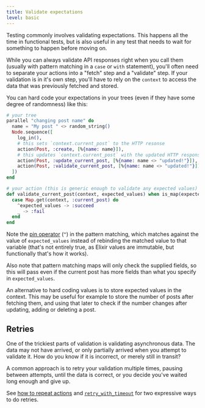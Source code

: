 ```yaml
---
title: Validate expectations
level: basic
---
```


Testing commonly involves validating expectations. This happens all the time in
functional tests, but is also useful in any test that needs to wait for something to
happen before moving on.

While you can always validate API responses right when you call them (usually with
pattern matching in a `case` or `with` statement), you'll often need to separate your
actions into a "fetch" step and a "validate" step. If your validation is in it's own
step, you'll have to rely on the `context` to access the data that was previously
fetched and stored.

You can hard code your expectations in your trees (even if they have some degree of
randomness) like this:

```elixir
# your tree
parallel "changing post name" do
  name = "My post " <> random_string()
  Node.sequence([
    log_in(),
    # this sets `context.current_post` to the HTTP resonse
    action(Post, :create, [%{name: name}]),
    # this updates `context.current_post` with the updated HTTP response
    action(Post, :update_current_post, [%{name: name <> "updated!"}]),
    action(Post, :validate_current_post, [%{name: name <> "updated!"}]),
  ])
end

# your action (this is generic enough to validate any expected values)
def validate_current_post(context, expected_values) when is_map(expected_values) do
  case Map.get(context, :current_post) do
    ^expected_values -> :succeed
    _ -> :fail
  end
end
```

Note the [pin operator][pin] (`^`) in the pattern matching, which matches against the
value of `expected_values` instead of rebinding the matched value to that variable
(that's not entirely true, as Elixir values are immutable, but functionally that's
how it works).

Also note that pattern matching maps will only check the supplied fields, so this
will pass even if the current post has more fields than what you specify in
`expected_values`.

An alternative to hard coding values is to store expected values in the context.
This may be useful for example to store the number of posts after fetching them,
and using that later to check if the number changes after updating, adding or
deleting a post.

## Retries

One of the trickiest parts of validation is validating asynchronous data. The data
may not have arrived, or only partially arrived when you attempt to validate it. How
do you know if it is incorrect, or merely still in transit?

A common approach is to retry your validation multiple times, pausing between
attempts, until the data is correct, or you decide you've waited long enough and give
up.

See [how to repeat actions] and [`retry_with_timeout`] for two expressive ways to do
retries.

[how to repeat actions]: ../repeat-actions/
[`retry_with_timeout`]: https://git.corp.adobe.com/schomay/bot_army_ui_testing_demo/blob/master/lib/actions/cookbook.ex#L117
[pin]: https://elixir-lang.org/getting-started/pattern-matching.html#the-pin-operator
